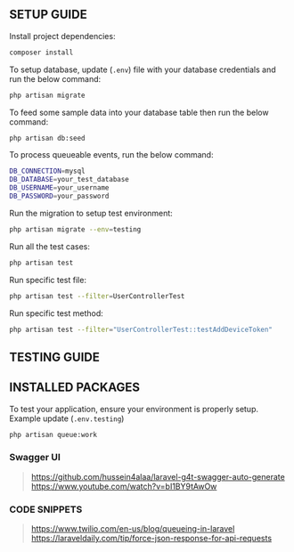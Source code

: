 ## SETUP GUIDE

Install project dependencies:

```bash
composer install
```

To setup database, update (`.env`) file with your database credentials and run the below command:

```bash
php artisan migrate
```

To feed some sample data into your database table then run the below command:

```bash
php artisan db:seed
```

To process queueable events, run the below command:

```bash
DB_CONNECTION=mysql
DB_DATABASE=your_test_database
DB_USERNAME=your_username
DB_PASSWORD=your_password
```

Run the migration to setup test environment:

```bash
php artisan migrate --env=testing
```

Run all the test cases:

```bash
php artisan test
```

Run specific test file:

```bash
php artisan test --filter=UserControllerTest
```

Run specific test method:

```bash
php artisan test --filter="UserControllerTest::testAddDeviceToken"
```

## TESTING GUIDE

## INSTALLED PACKAGES

To test your application, ensure your environment is properly setup. Example update (`.env.testing`)

```bash
php artisan queue:work
```


### Swagger UI
> https://github.com/hussein4alaa/laravel-g4t-swagger-auto-generate
> https://www.youtube.com/watch?v=bI1BY9tAwOw

### CODE SNIPPETS
> https://www.twilio.com/en-us/blog/queueing-in-laravel
> https://laraveldaily.com/tip/force-json-response-for-api-requests